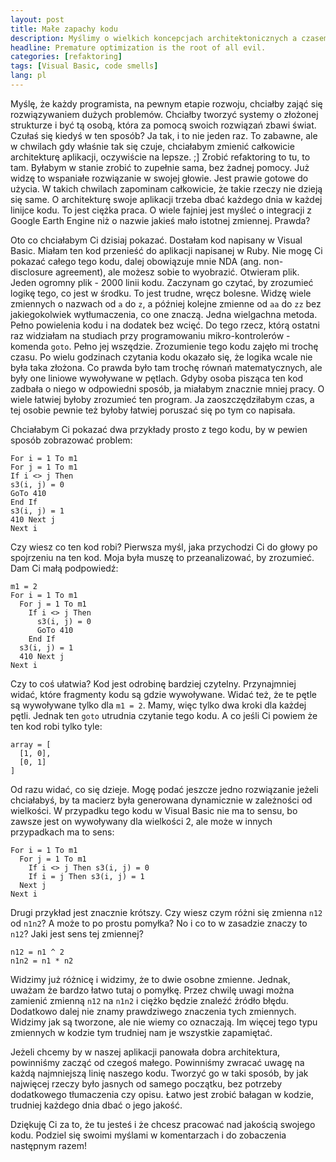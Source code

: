 ```yaml
---
layout: post
title: Małe zapachy kodu
description: Myślimy o wielkich koncepcjach architektonicznych a czasem mamy problem z małymi zapaszkami w kodzie.
headline: Premature optimization is the root of all evil.
categories: [refaktoring]
tags: [Visual Basic, code smells]
lang: pl
---
```


Myślę, że każdy programista, na pewnym etapie rozwoju, chciałby zająć się rozwiązywaniem dużych problemów. Chciałby tworzyć systemy o złożonej strukturze i być tą osobą, która za pomocą swoich rozwiązań zbawi świat. Czułaś się kiedyś w ten sposób? Ja tak, i to nie jeden raz. To zabawne, ale w chwilach gdy właśnie tak się czuje, chciałabym zmienić całkowicie architekturę aplikacji, oczywiście na lepsze. ;] Zrobić refaktoring to tu, to tam. Byłabym w stanie zrobić to zupełnie sama, bez żadnej pomocy. Już widzę to wspaniałe rozwiązanie w swojej głowie. Jest prawie gotowe do użycia. W takich chwilach zapominam całkowicie, że takie rzeczy nie dzieją się same. O architekturę swoje aplikacji trzeba dbać każdego dnia w każdej linijce kodu. To jest ciężka praca. O wiele fajniej jest myśleć o integracji z Google Earth Engine niż o nazwie jakieś mało istotnej zmiennej. Prawda?

Oto co chciałabym Ci dzisiaj pokazać. Dostałam kod napisany w Visual Basic. Miałam ten kod przenieść do aplikacji napisanej w Ruby. Nie mogę Ci pokazać całego tego kodu, dalej obowiązuje mnie NDA (ang. non-disclosure agreement), ale możesz sobie to wyobrazić. Otwieram plik. Jeden ogromny plik - 2000 linii kodu. Zaczynam go czytać, by zrozumieć logikę tego, co jest w środku. To jest trudne, wręcz bolesne. Widzę wiele zmiennych o nazwach od `a` do `z`, a później kolejne zmienne od `aa` do `zz` bez jakiegokolwiek wytłumaczenia, co one znaczą. Jedna wielgachna metoda. Pełno powielenia kodu i na dodatek bez wcięć. Do tego rzecz, którą ostatni raz widziałam na studiach przy programowaniu mikro-kontrolerów - komenda `goto`. Pełno jej wszędzie. Zrozumienie tego kodu zajęło mi trochę czasu. Po wielu godzinach czytania kodu okazało się, że logika wcale nie była taka złożona. Co prawda było tam trochę równań matematycznych, ale były one liniowe wywoływane w pętlach. Gdyby osoba pisząca ten kod zadbała o niego w odpowiedni sposób, ja miałabym znacznie mniej pracy. O wiele łatwiej byłoby zrozumieć ten program. Ja zaoszczędziłabym czas, a tej osobie pewnie też byłoby łatwiej poruszać się po tym co napisała.

Chciałabym Ci pokazać dwa przykłady prosto z tego kodu, by w pewien sposób zobrazować problem:

```visualbasic
For i = 1 To m1
For j = 1 To m1
If i <> j Then
s3(i, j) = 0
GoTo 410
End If
s3(i, j) = 1
410 Next j
Next i
```

Czy wiesz co ten kod robi? Pierwsza myśl, jaka przychodzi Ci do głowy po spojrzeniu na ten kod. Moja była muszę to przeanalizować, by zrozumieć. Dam Ci małą podpowiedź:

```visualbasic
m1 = 2
For i = 1 To m1
  For j = 1 To m1
    If i <> j Then
      s3(i, j) = 0
      GoTo 410
    End If
  s3(i, j) = 1
  410 Next j
Next i
```

Czy to coś ułatwia? Kod jest odrobinę bardziej czytelny. Przynajmniej widać, które fragmenty kodu są gdzie wywoływane. Widać też, że te pętle są wywoływane tylko dla `m1 = 2`. Mamy, więc tylko dwa kroki dla każdej pętli. Jednak ten `goto` utrudnia czytanie tego kodu. A co jeśli Ci powiem że ten kod robi tylko tyle:

```visualbasic
array = [
  [1, 0],
  [0, 1]
]
```

Od razu widać, co się dzieje. Mogę podać jeszcze jedno rozwiązanie jeżeli chciałabyś, by ta macierz była generowana dynamicznie w zależności od wielkości. W przypadku tego kodu w Visual Basic nie ma to sensu, bo zawsze jest on wywoływany dla wielkości 2, ale może w innych przypadkach ma to sens:

```visualbasic
For i = 1 To m1
  For j = 1 To m1
    If i <> j Then s3(i, j) = 0
    If i = j Then s3(i, j) = 1
  Next j
Next i
```

Drugi przykład jest znacznie krótszy. Czy wiesz czym różni się zmienna `n12` od `n1n2`? A może to po prostu pomyłka? No i co to w zasadzie znaczy to `n12`? Jaki jest sens tej zmiennej?

```visualbasic
n12 = n1 ^ 2
n1n2 = n1 * n2
```

Widzimy już różnicę i widzimy, że to dwie osobne zmienne. Jednak, uważam że bardzo łatwo tutaj o pomyłkę. Przez chwilę uwagi można zamienić zmienną `n12` na `n1n2` i ciężko będzie znaleźć źródło błędu. Dodatkowo dalej nie znamy prawdziwego znaczenia tych zmiennych. Widzimy jak są tworzone, ale nie wiemy co oznaczają. Im więcej tego typu zmiennych w kodzie tym trudniej nam je wszystkie zapamiętać.

Jeżeli chcemy by w naszej aplikacji panowała dobra architektura, powinniśmy zacząć od czegoś małego. Powinniśmy zwracać uwagę na każdą najmniejszą linię naszego kodu. Tworzyć go w taki sposób, by jak najwięcej rzeczy było jasnych od samego początku, bez potrzeby dodatkowego tłumaczenia czy opisu. Łatwo jest zrobić bałagan w kodzie, trudniej każdego dnia dbać o jego jakość.

Dziękuję Ci za to, że tu jesteś i że chcesz pracować nad jakością swojego kodu. Podziel się swoimi myślami w komentarzach i do zobaczenia następnym razem!
